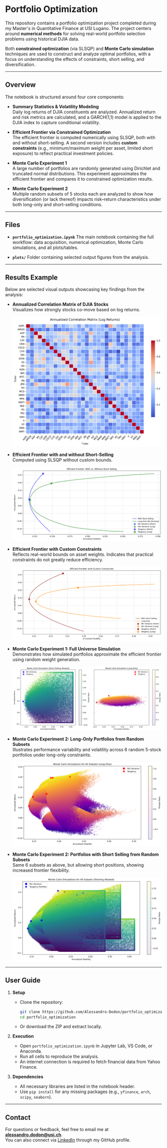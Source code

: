 # Portfolio Optimization

This repository contains a portfolio optimization project completed during my Master's in Quantitative Finance at USI Lugano. The project centers around **numerical methods** for solving real-world portfolio selection problems using historical DJIA data.

Both **constrained optimization** (via SLSQP) and **Monte Carlo simulation** techniques are used to construct and analyze optimal portfolios, with a focus on understanding the effects of constraints, short selling, and diversification.

---

## Overview

The notebook is structured around four core components:

- **Summary Statistics & Volatility Modeling**  
  Daily log returns of DJIA constituents are analyzed. Annualized return and risk metrics are calculated, and a GARCH(1,1) model is applied to the DJIA index to capture conditional volatility.

- **Efficient Frontier via Constrained Optimization**  
  The efficient frontier is computed numerically using SLSQP, both with and without short-selling. A second version includes **custom constraints** (e.g., minimum/maximum weight per asset, limited short exposure) to reflect practical investment policies.

- **Monte Carlo Experiment 1**  
  A large number of portfolios are randomly generated using Dirichlet and truncated normal distributions. This experiment approximates the efficient frontier and compares it to constrained optimization results.

- **Monte Carlo Experiment 2**  
  Multiple random subsets of 5 stocks each are analyzed to show how diversification (or lack thereof) impacts risk–return characteristics under both long-only and short-selling conditions.

---

## Files

- **`portfolio_optimization.ipynb`** The main notebook containing the full workflow: data acquisition, numerical optimization, Monte Carlo simulations, and all plots/tables.

- **`plots/`** Folder containing selected output figures from the analysis.

---

## Results Example

Below are selected visual outputs showcasing key findings from the analysis:

- **Annualized Correlation Matrix of DJIA Stocks**  
  Visualizes how strongly stocks co-move based on log returns.

  ![Correlation Matrix](plots/corr_matrix.png)

- **Efficient Frontier with and without Short-Selling**  
  Computed using SLSQP without custom bounds.

  ![Efficient Frontier](plots/efficient_frontier.png)

- **Efficient Frontier with Custom Constraints**  
  Reflects real-world bounds on asset weights. Indicates that practical constraints do not greatly reduce efficiency.

  ![Custom Efficient Frontier](plots/custom_efficient_frontier.png)

- **Monte Carlo Experiment 1: Full Universe Simulation**  
  Demonstrates how simulated portfolios approximate the efficient frontier using random weight generation.

  ![Monte Carlo](plots/monte_carlo.png)

- **Monte Carlo Experiment 2: Long-Only Portfolios from Random Subsets**  
  Illustrates performance variability and volatility across 6 random 5-stock portfolios under long-only constraints.

  ![Monte Carlo Subsets Long](plots/monte_carlo_subsets_long.png)

- **Monte Carlo Experiment 2: Portfolios with Short Selling from Random Subsets**  
  Same 6 subsets as above, but allowing short positions, showing increased frontier flexibility.

  ![Monte Carlo Subsets Short](plots/monte_carlo_subsets_short.png)

---

## User Guide

1. **Setup**  
   - Clone the repository:
     ```bash
     git clone https://github.com/Alessandro-Dodon/portfolio_optimization.git
     cd portfolio_optimization
     ```
   - Or download the ZIP and extract locally.

2. **Execution**  
   - Open `portfolio_optimization.ipynb` in Jupyter Lab, VS Code, or Anaconda.  
   - Run all cells to reproduce the analysis.  
   - An internet connection is required to fetch financial data from Yahoo Finance.

3. **Dependencies**  
   - All necessary libraries are listed in the notebook header.  
   - Use `pip install` for any missing packages (e.g., `yfinance`, `arch`, `scipy`, `seaborn`).

---

## Contact

For questions or feedback, feel free to email me at **alessandro.dodon@usi.ch**.  
You can also connect via [LinkedIn](https://github.com/Alessandro-Dodon) through my GitHub profile.
